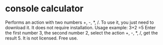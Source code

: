 # console calculator
Performs an action with two numbers +, -, *, /.
To use it, you just need to download it.
It does not require installation.
Usage example: 3+2 =5 Enter the first number 3, the second number 2, select the action +, -, *, /, get the result 5.
It is not licensed. Free use.
